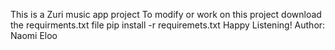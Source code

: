 This is a Zuri music app project
To modify or work on this project download the requirments.txt file
pip install -r requiremets.txt
Happy Listening!
Author: Naomi Eloo

